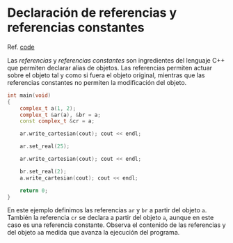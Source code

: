 # Declaración de referencias y referencias constantes

Ref. [code](code/code4.cpp)

Las *referencias* y *referencias constantes* son ingredientes del lenguaje C++ que permiten declarar alias de objetos. Las referencias permiten actuar sobre el objeto tal y como si fuera el objeto original, mientras que las referencias constantes no permiten la modificación del objeto.

```cpp
int main(void)
{
    complex_t a(1, 2);
    complex_t &ar(a), &br = a;
    const complex_t &cr = a;

    ar.write_cartesian(cout); cout << endl;

    ar.set_real(25);

    ar.write_cartesian(cout); cout << endl;

    br.set_real(2);
    a.write_cartesian(cout); cout << endl;

    return 0;
}
```

En este ejemplo definimos las referencias `ar` y `br` a partir del objeto `a`. También la referencia `cr` se declara a partir del objeto `a`, aunque en este caso es una referencia constante. Observa el contenido de las referencias y del objeto `a`a medida que avanza la ejecución del programa.

